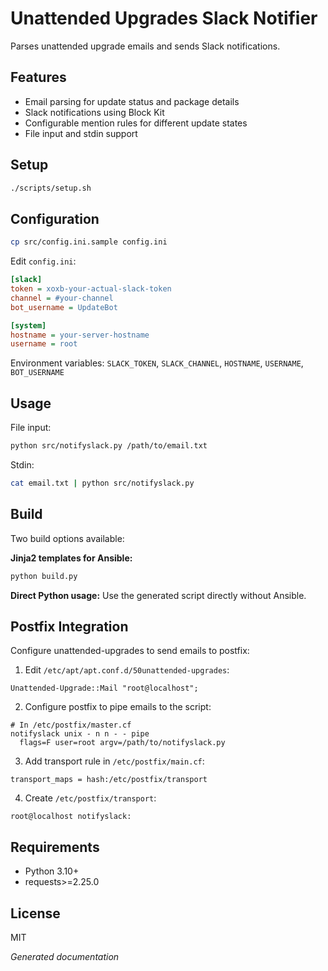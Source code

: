 # Unattended Upgrades Slack Notifier

Parses unattended upgrade emails and sends Slack notifications.

## Features

- Email parsing for update status and package details
- Slack notifications using Block Kit
- Configurable mention rules for different update states
- File input and stdin support


## Setup

```bash
./scripts/setup.sh
```

## Configuration

```bash
cp src/config.ini.sample config.ini
```

Edit `config.ini`:
```ini
[slack]
token = xoxb-your-actual-slack-token
channel = #your-channel
bot_username = UpdateBot

[system]
hostname = your-server-hostname
username = root
```

Environment variables: `SLACK_TOKEN`, `SLACK_CHANNEL`, `HOSTNAME`, `USERNAME`, `BOT_USERNAME`

## Usage

File input:
```bash
python src/notifyslack.py /path/to/email.txt
```

Stdin:
```bash
cat email.txt | python src/notifyslack.py
```

## Build

Two build options available:

**Jinja2 templates for Ansible:**
```bash
python build.py
```

**Direct Python usage:**
Use the generated script directly without Ansible.

## Postfix Integration

Configure unattended-upgrades to send emails to postfix:

1. Edit `/etc/apt/apt.conf.d/50unattended-upgrades`:
```plaintext
Unattended-Upgrade::Mail "root@localhost";
```

2. Configure postfix to pipe emails to the script:
```plaintext
# In /etc/postfix/master.cf
notifyslack unix - n n - - pipe
  flags=F user=root argv=/path/to/notifyslack.py
```

3. Add transport rule in `/etc/postfix/main.cf`:
```plaintext
transport_maps = hash:/etc/postfix/transport
```

4. Create `/etc/postfix/transport`:
```plaintext
root@localhost notifyslack:
```

## Requirements

- Python 3.10+
- requests>=2.25.0

## License

MIT

_Generated documentation_
